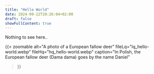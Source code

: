 ```yaml
---
title: "Hello World"
date: 2024-09-22T20:26:04+02:00
draft: false
showFullContent: true
---
```

Nothing to see here..

{{< zoomable
    alt="A photo of a European fallow deer" 
    fileLq="lq_hello-world.webp"
    fileHq="hq_hello-world.webp"
    caption="In Polish, the European fallow deer (Dama dama) goes by the name Daniel"
>}}
